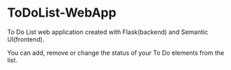 # ToDoList-WebApp
To Do List web application created with Flask(backend) and Semantic UI(frontend).

You can add, remove or change the status of your To Do elements from the list.
